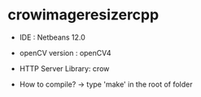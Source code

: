 # crowimageresizercpp

- IDE : Netbeans 12.0
- openCV version : openCV4
- HTTP Server Library: crow

- How to compile? -> type 'make' in the root of folder
